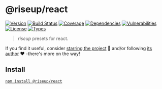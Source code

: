 # @riseup/react

[![Version](https://img.shields.io/npm/v/react.svg)](https://www.npmjs.com/package/@riseup/react)
[![Build Status](https://img.shields.io/travis/rafamel/riseup/master.svg)](https://travis-ci.org/rafamel/riseup)
[![Coverage](https://img.shields.io/coveralls/rafamel/riseup/master.svg)](https://coveralls.io/github/rafamel/riseup)
[![Dependencies](https://img.shields.io/david/rafamel/riseup.svg?path=packages%2Freact)](https://david-dm.org/rafamel/riseup.svg?path=packages%2Freact)
[![Vulnerabilities](https://img.shields.io/snyk/vulnerabilities/npm/@riseup/react.svg)](https://snyk.io/test/npm/@riseup/react)
[![License](https://img.shields.io/github/license/rafamel/riseup.svg)](https://github.com/rafamel/riseup/blob/master/LICENSE)
[![Types](https://img.shields.io/npm/types/react.svg)](https://www.npmjs.com/package/@riseup/react)

> *riseup* presets for react.

If you find it useful, consider [starring the project](https://github.com/rafamel/riseup/tree/master/packages/react) 💪 and/or following [its author](https://github.com/rafamel) ❤️ -there's more on the way!

## Install

[`npm install @riseup/react`](https://www.npmjs.com/package/@riseup/react)
